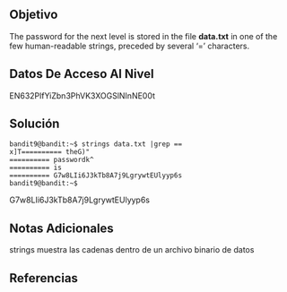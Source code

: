 ## Objetivo
The password for the next level is stored in the file **data.txt** in one of the few human-readable strings, preceded by several ‘=’ characters.
## Datos De Acceso Al Nivel
EN632PlfYiZbn3PhVK3XOGSlNInNE00t
## Solución
```
bandit9@bandit:~$ strings data.txt |grep ==
x]T========== theG)"
========== passwordk^
========== is
========== G7w8LIi6J3kTb8A7j9LgrywtEUlyyp6s
bandit9@bandit:~$
```
G7w8LIi6J3kTb8A7j9LgrywtEUlyyp6s
## Notas Adicionales
strings muestra las cadenas dentro de un archivo binario de datos
## Referencias

